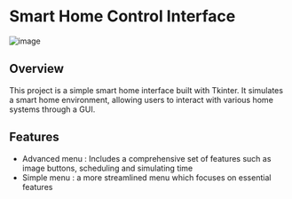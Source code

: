 # Smart Home Control Interface
![image](https://github.com/user-attachments/assets/c0287732-3eff-41d0-857f-e05d6497c416)
## Overview
This project is a simple smart home interface built with Tkinter. It simulates a smart home environment, allowing users to interact with various home systems through a GUI.
## Features
- Advanced menu : Includes a comprehensive set of features such as image buttons, scheduling and simulating time
- Simple menu : a more streamlined menu which focuses on essential features
